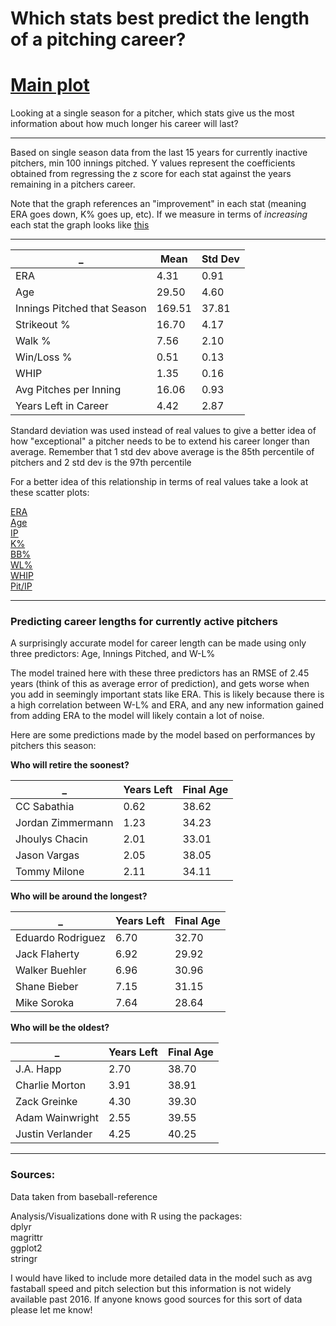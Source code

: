 # Which stats best predict the length of a pitching career?

# [Main plot](https://i.imgur.com/QgEb4OH.png)

Looking at a single season for a pitcher, which stats give us the most information about how much longer his career will last?
	
---

Based on single season data from the last 15 years for currently inactive pitchers, min 100 innings pitched.
Y values represent the coefficients obtained from regressing the z score for each stat against the years remaining in a pitchers career.

Note that the graph references an "improvement" in each stat (meaning ERA goes down, K% goes up, etc). If we measure in terms of *increasing* each stat the graph looks like [this](https://i.imgur.com/KZW27Xh.png)

---

_ | Mean| Std Dev  
---|---|----  
ERA| 4.31| 0.91  
Age| 29.50| 4.60  
Innings Pitched that Season | 169.51| 37.81
Strikeout % | 16.70| 4.17
Walk %| 7.56| 2.10
Win/Loss %| 0.51| 0.13
WHIP | 1.35 | 0.16
Avg Pitches per Inning| 16.06| 0.93
Years Left in Career| 4.42| 2.87

Standard deviation was used instead of real values to give a better idea of how "exceptional" a pitcher needs to be to extend his career longer than average. Remember that 1 std dev above average is the 85th percentile of pitchers and 2 std dev is the 97th percentile

For a better idea of this relationship in terms of real values take a look at these scatter plots:

[ERA](https://i.imgur.com/ImCJK1n.png)  
[Age](https://i.imgur.com/tOKZOW6.png)  
[IP](https://i.imgur.com/CysbBt6.png)  
[K%](https://i.imgur.com/XYORUox.png)  
[BB%](https://i.imgur.com/xTfQAZq.png)  
[WL%](https://i.imgur.com/NqiQCVb.png)  
[WHIP](https://i.imgur.com/C7jvCPh.png)  
[Pit/IP](https://i.imgur.com/d4cp1i6.png)


---

### Predicting career lengths for currently active pitchers

A surprisingly accurate model for career length can be made using only three predictors: Age, Innings Pitched, and W-L%

The model trained here with these three predictors has an RMSE of 2.45 years (think of this as average error of prediction), and gets worse when you add in seemingly important stats like ERA. This is likely because there is a high correlation between W-L% and ERA, and any new information gained from adding ERA to the model will likely contain a lot of noise.

Here are some predictions made by the model based on performances by pitchers this season:

**Who will retire the soonest?**  

_ | Years Left | Final Age
---|---|---
CC Sabathia | 0.62 |   38.62
Jordan Zimmermann |1.23 |    34.23
Jhoulys Chacin  |  2.01|    33.01
Jason Vargas |   2.05|    38.05
Tommy Milone|  2.11|    34.11

**Who will be around the longest?**

_ | Years Left | Final Age
---|---|---
Eduardo Rodriguez|   6.70   | 32.70
Jack Flaherty| 6.92|    29.92
Walker Buehler|     6.96 |   30.96
Shane Bieber|     7.15 |   31.15
Mike Soroka|     7.64|   28.64

**Who will be the oldest?**

_ | Years Left | Final Age
---|---|---
J.A. Happ|     2.70|    38.70
Charlie Morton|    3.91|    38.91
Zack Greinke|     4.30|    39.30
Adam Wainwright|     2.55|    39.55
Justin Verlander|     4.25|    40.25

---

### Sources:

Data taken from baseball-reference

Analysis/Visualizations done with R using the packages:  
dplyr  
magrittr  
ggplot2  
stringr  

I would have liked to include more detailed data in the model such as avg fastaball speed and pitch selection but this information is not widely available past 2016. If anyone knows good sources for this sort of data please let me know!
